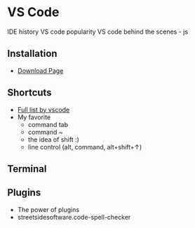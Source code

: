 # VS Code
IDE history
VS code popularity
VS code behind the scenes - js

## Installation

- [Download Page](https://code.visualstudio.com/download)


## Shortcuts

- [Full list by vscode](https://code.visualstudio.com/shortcuts/keyboard-shortcuts-windows.pdf)
- My favorite
  - command tab
  - command ~
  - the idea of shift :)
  - line control (alt, command, alt+shift+↑)


## Terminal

## Plugins

- The power of plugins
- streetsidesoftware.code-spell-checker